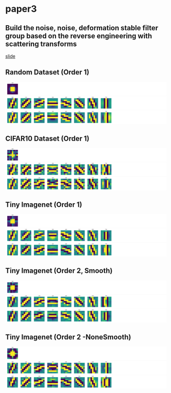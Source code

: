 # paper3
<h2>Build the noise, noise, deformation stable filter group based on the reverse engineering with scattering transforms</h2>

<a href="https://docs.google.com/presentation/d/e/2PACX-1vQx2u1m8VT05y0rpVv1l0akFa_2HxtGkU6O54JayVceKY0TC8MTlp_xe7f2WgfwDZP5nAeVzmeeSt2H/pub?start=false&loop=false&delayms=3000">slide</a>

<h2>Random Dataset (Order 1)</h2>
<a href="https://github.com/ddthuan/paper3/blob/master/test/csv/order1_random_phi.csv"><img src="https://github.com/ddthuan/paper3/blob/master/image/random_phi.png" /></a></br>
<img src="https://github.com/ddthuan/paper3/blob/master/image/random_psi_real.png" /></br>
<img src="https://github.com/ddthuan/paper3/blob/master/image/random_psi_imag.png" /></br>

<h2>CIFAR10 Dataset (Order 1)</h2>
<a href="https://github.com/ddthuan/paper3/blob/master/test/csv/order1_cifar10_phi.csv"><img src="https://github.com/ddthuan/paper3/blob/master/image/cifar_phi.png" /></a></br>
<img src="https://github.com/ddthuan/paper3/blob/master/image/cifar_psi_real.png" /></br>
<img src="https://github.com/ddthuan/paper3/blob/master/image/cifar_psi_imag.png" /></br>

<h2>Tiny Imagenet (Order 1)</h2>
<a href="https://github.com/ddthuan/paper3/blob/master/test/csv/order1_imagenet_phi.csv"><img src="https://github.com/ddthuan/paper3/blob/master/image/restnet_phi.png" /></a></br>
<img src="https://github.com/ddthuan/paper3/blob/master/image/restnet_psi_real.png" /></br>
<img src="https://github.com/ddthuan/paper3/blob/master/image/restnet_psi_imag.png" /></br>

<h2>Tiny Imagenet (Order 2, Smooth)</h2>
<a href="https://github.com/ddthuan/paper3/blob/master/test/csv/order2_imagenet_smooth_phi.csv"><img src="https://github.com/ddthuan/paper3/blob/master/image/order2/imagenet_phi.png" /></a></br>
<img src="https://github.com/ddthuan/paper3/blob/master/image/order2/imagenet_psi_real.png" /></br>
<img src="https://github.com/ddthuan/paper3/blob/master/image/order2/imagenet_psi_imag.png" /></br>

<h2>Tiny Imagenet (Order 2 -NoneSmooth)</h2>
<a href="https://github.com/ddthuan/paper3/blob/master/test/csv/order2_imagenet_nonesmooth_phi.csv"><img src="https://github.com/ddthuan/paper3/blob/master/image/order2/imagenetNone_phi.png" /></a></br>
<img src="https://github.com/ddthuan/paper3/blob/master/image/order2/imagenetNone_psi_real.png" /></br>
<img src="https://github.com/ddthuan/paper3/blob/master/image/order2/imagenetNone_psi_imag.png" /></br>
